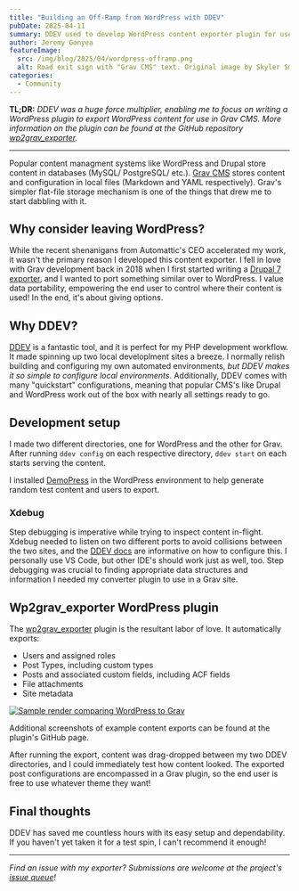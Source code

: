 ```yaml
---
title: "Building an Off-Ramp from WordPress with DDEV"
pubDate: 2025-04-11
summary: DDEV used to develop WordPress content exporter plugin for use in Grav CMS.
author: Jeremy Gonyea
featureImage:
  src: /img/blog/2025/04/wordpress-offramp.png
  alt: Road exit sign with "Grav CMS" text. Original image by Skyler Smith at Unsplash.com
categories:
  - Community
---
```


**TL;DR:** _DDEV was a huge force multiplier, enabling me to focus on writing a WordPress plugin to export WordPress content for use in Grav CMS. More information on the plugin can be found at the GitHub repository [wp2grav_exporter](https://github.com/jgonyea/wp2grav_exporter)._

---

Popular content managment systems like WordPress and Drupal store content in databases (MySQL/ PostgreSQL/ etc.). [Grav CMS](https://getgrav.org/) stores content and configuration in local files (Markdown and YAML respectively). Grav's simpler flat-file storage mechanism is one of the things that drew me to start dabbling with it.

## Why consider leaving WordPress?

While the recent shenanigans from Automattic's CEO accelerated my work, it wasn't the primary reason I developed this content exporter. I fell in love with Grav development back in 2018 when I first started writing a [Drupal 7 exporter](https://www.drupal.org/project/grav_export), and I wanted to port something similar over to WordPress. I value data portability, empowering the end user to control where their content is used! In the end, it's about giving options.

## Why DDEV?

[DDEV](https://github.com/ddev/ddev) is a fantastic tool, and it is perfect for my PHP development workflow. It made spinning up two local developlment sites a breeze. I normally relish building and configuring my own automated environments, _but DDEV makes it so simple to configure local environments_. Additionally, DDEV comes with many "quickstart" configurations, meaning that popular CMS's like Drupal and WordPress work out of the box with nearly all settings ready to go.

## Development setup

I made two different directories, one for WordPress and the other for Grav. After running `ddev config` on each respective directory, `ddev start` on each starts serving the content.

I installed [DemoPress](https://wordpress.org/plugins/demopress/) in the WordPress environment to help generate random test content and users to export.

### Xdebug

Step debugging is imperative while trying to inspect content in-flight. Xdebug needed to listen on two different ports to avoid collisions between the two sites, and the [DDEV docs](https://docs.ddev.com/en/stable/users/debugging-profiling/step-debugging/#using-xdebug-on-a-port-other-than-the-default-9003) are informative on how to configure this. I personally use VS Code, but other IDE's should work just as well, too. Step debugging was crucial to finding appropriate data structures and information I needed my converter plugin to use in a Grav site.

## Wp2grav_exporter WordPress plugin

The [wp2grav_exporter](https://github.com/jgonyea/wp2grav_exporter) plugin is the resultant labor of love. It automatically exports:

- Users and assigned roles
- Post Types, including custom types
- Posts and associated custom fields, including ACF fields
- File attachments
- Site metadata

[![Sample render comparing WordPress to Grav](/img/blog/2025/04/sample-wordpress-grav-page-render.png "Sample render comparing WordPress to Grav")](/img/blog/2025/04/sample-wordpress-grav-page-render.png)

Additional screenshots of example content exports can be found at the plugin's GitHub page.

After running the export, content was drag-dropped between my two DDEV directories, and I could immediately test how content looked. The exported post configurations are encompassed in a Grav plugin, so the end user is free to use whatever theme they want!

## Final thoughts

DDEV has saved me countless hours with its easy setup and dependability. If you haven't yet taken it for a test spin, I can't recommend it enough!

---

_Find an issue with my exporter? Submissions are welcome at the project's [issue queue](https://github.com/jgonyea/wp2grav_exporter/issues)!_
